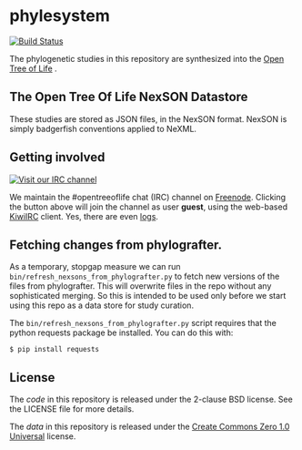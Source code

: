 # phylesystem

[![Build Status](https://secure.travis-ci.org/OpenTreeOfLife/phylesystem.png)](http://travis-ci.org/OpenTreeOfLife/phylesystem.png)

The phylogenetic studies in this repository are synthesized into the
[Open Tree of Life](http://opentreeoflife.org) .

## The Open Tree Of Life NexSON Datastore

These studies are stored as JSON files, in the NexSON format. NexSON is simply
badgerfish conventions applied to NeXML.

## Getting involved

[![Visit our IRC channel](https://kiwiirc.com/buttons/irc.freenode.net/opentreeoflife.png)](https://kiwiirc.com/client/irc.freenode.net/?nick=guest|?#opentreeoflife)

We maintain the #opentreeoflife chat (IRC) channel on [Freenode](http://freenode.net/). Clicking the button above will join the channel as user __guest__, using the web-based [KiwiIRC](https://kiwiirc.com/) client. Yes, there are even [logs](http://irclog.perlgeek.de/opentreeoflife/today).

## Fetching changes from phylografter.

As a temporary, stopgap measure we can run ```bin/refresh_nexsons_from_phylografter.py``` to
fetch new versions of the files from phylografter. This will overwrite files in the repo
without any sophisticated merging. So this is intended to be used only before we start 
using this repo as a data store for study curation.

The ```bin/refresh_nexsons_from_phylografter.py``` script requires that the python requests
package be installed.  You can do this with:

    $ pip install requests

## License

The *code* in this repository is released under the 2-clause BSD license. See
the LICENSE file for more details.

The *data* in this repository is released under the [Create Commons Zero 1.0 Universal](https://creativecommons.org/publicdomain/zero/1.0/) license.

